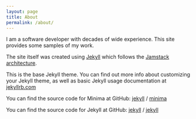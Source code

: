 ```yaml
---
layout: page
title: About
permalink: /about/
---
```


I am a software developer with decades of wide experience.  This site provides some samples of my work.

The site itself was created using [Jekyll](https://jekyllrb.com/) which follows the [Jamstack architecture](https://jamstack.org/).

This is the base Jekyll theme. You can find out more info about customizing your Jekyll theme, as well as basic Jekyll usage documentation at [jekyllrb.com](https://jekyllrb.com/)

You can find the source code for Minima at GitHub:
[jekyll][jekyll-organization] /
[minima](https://github.com/jekyll/minima)

You can find the source code for Jekyll at GitHub:
[jekyll][jekyll-organization] /
[jekyll](https://github.com/jekyll/jekyll)


[jekyll-organization]: https://github.com/jekyll
